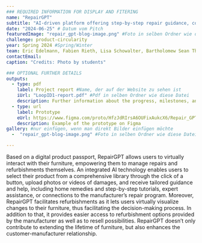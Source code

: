 ```yaml
---
### REQUIRED INFORMATION FOR DISPLAY AND FITERING
name: "RepairGPT"
subtitle: "AI-driven platform offering step-by-step repair guidance, connecting users with licensed repair professionals, and providing access to necessary spare parts."
date: "2024-06-25" # Datum vom Pitch
featuredImage: "repair_gpt-blog-image.png" #Foto in selben Ordner wie diese Datei
challenge: product-circularity
year: Spring 2024 #Spring/Winter
team: Eric Edelmann, Fabien Rieth, Lisa Schowalter, Bartholomew Sean Then, Moriz Trenkner, Abby Yue #6. Team members
contactEmail:
caption: "Credits: Photo by students"

### OPTIONAL FURTHER DETAILS
outputs:
  - type: pdf
    label: Project report #Name, der auf der Website zu sehen ist
    iUrl: "LoopID1-report.pdf" #Pdf in selben Ordner wie diese Datei
    description: Further information about the progress, milestones, and roadblocks.
  - type: url
    label: Prototype
    eUrl: https://www.figma.com/proto/HfzJdRIrsA6OUFixAukcX6/Repair_GPT-Prototype?page-id=2%3A2&node-id=4-62&viewport=87%2C200%2C0.13&t=vh75SuA0hApCyZC9-1&scaling=scale-down&starting-point-node-id=2%3A7&show-proto-sidebar=1
    description: Example of the prototype on Figma
gallery: #nur einfügen, wenn man direkt Bilder einfügen möchte
  -  "repair_gpt-blog-image.png" #Foto in selben Ordner wie diese Datei

---
```

Based on a digital product passport, RepairGPT allows users to virtually interact with their furniture, empowering them to manage repairs and refurbishments themselves. An integrated AI technology enables users to select their product from a comprehensive library through the click of a button, upload photos or videos of damages, and receive tailored guidance and help, including home remedies and step-by-step tutorials, expert assistance, or connections to the manufacturer’s repair program. Moreover, RepairGPT facilitates refurbishments as it lets users virtually visualize changes to their furniture, thus facilitating the decision-making process. In addition to that, it provides easier access to refurbishment options provided by the manufacturer as well as to resell possibilities. RepairGPT doesn’t only contribute to extending the lifetime of furniture, but also enhances the customer-manufacturer relationship.


